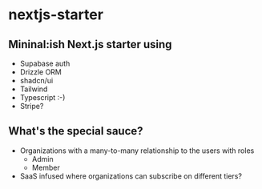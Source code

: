 # nextjs-starter

## Mininal:ish Next.js starter using
 - Supabase auth
 - Drizzle ORM
 - shadcn/ui
 - Tailwind
 - Typescript :-)
 - Stripe?
 
## What's the special sauce?
 - Organizations with a many-to-many relationship to the users with roles
    - Admin
    - Member
  - SaaS infused where organizations can subscribe on different tiers?